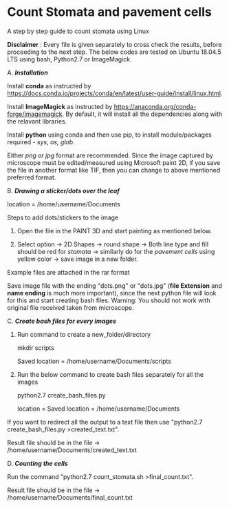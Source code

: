 # Count Stomata and pavement cells

A step by step guide to count stomata using Linux

**Disclaimer** : Every file is given separately to cross check the results, before proceeding to the next step. The below codes are tested on Ubuntu 18.04.5 LTS using bash, Python2.7 or ImageMagick.

A. **_Installation_**

Install **conda** as instructed by https://docs.conda.io/projects/conda/en/latest/user-guide/install/linux.html. 

Install **ImageMagick** as instructed by https://anaconda.org/conda-forge/imagemagick. By default, it will install all the dependencies along with the relavant libraries.

Install **python** using conda and then use pip, to install module/packages required - _sys, os, glob_.

Either *png or jpg* format are recommended. Since the image captured by microscope must be edited/measured using Microsoft paint 2D, if you save the file in another format like TIF, then you can change to above mentioned preferred format.

B. **_Drawing a sticker/dots over the leaf_**

location = /home/username/Documents

Steps to add dots/stickers to the image

1. Open the file in the PAINT 3D and start painting as mentioned below.

2. Select option -> 2D Shapes -> round shape -> Both line type and fill should be red for _stomata_ -> similarly do for the _pavement cells_ using yellow color -> save image in a new folder. 

Example files are attached in the rar format

Save image file with the ending "dots.png" or "dots.jpg" (**file Extension** and **name ending** is much more important), since the next python file will look for this and start creating bash files. Warning: You should not work with original file received taken from microscope.

C. **_Create bash files for every images_**

1. Run command to create a new_folder/directory
    
    mkdir scripts
    
    Saved location = /home/username/Documents/scripts
    
2. Run the below command to create bash files separately for all the images
   
   python2.7 create_bash_files.py
    
   location = Saved location = /home/username/Documents

If you want to redirect all the output to a text file then use "python2.7 create_bash_files.py >created_text.txt".

Result file should be in the file -> /home/username/Documents/created_text.txt

D. **_Counting the cells_**

Run the command "python2.7 count_stomata.sh >final_count.txt".

Result file should be in the file -> /home/username/Documents/final_count.txt
